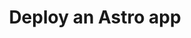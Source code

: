 ---
title: Deploy an Astro app
description: This guide will walk you through deploying an astro application to OpsMaru.
---